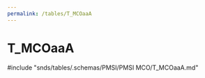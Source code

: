 ```yaml
---
permalink: /tables/T_MCOaaA
---
```

# T\_MCOaaA
<!-- SPDX-License-Identifier: MPL-2.0 -->

<!-- ATTENTION : Ne pas supprimer ou modifier la ligne ci-dessous -->
#include "snds/tables/.schemas/PMSI/PMSI MCO/T_MCOaaA.md"
<!-- ATTENTION : Ne pas supprimer ou modifier la ligne ci-dessus -->
